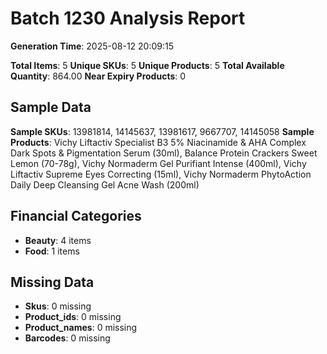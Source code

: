 # Batch 1230 Analysis Report

**Generation Time**: 2025-08-12 20:09:15

**Total Items**: 5
**Unique SKUs**: 5
**Unique Products**: 5
**Total Available Quantity**: 864.00
**Near Expiry Products**: 0

## Sample Data
**Sample SKUs**: 13981814, 14145637, 13981617, 9667707, 14145058
**Sample Products**: Vichy Liftactiv Specialist B3 5% Niacinamide & AHA Complex Dark Spots & Pigmentation Serum (30ml), Balance Protein Crackers Sweet Lemon (70-78g), Vichy Normaderm Gel Purifiant Intense (400ml), Vichy Liftactiv Supreme Eyes Correcting (15ml), Vichy Normaderm PhytoAction Daily Deep Cleansing Gel Acne Wash (200ml)

## Financial Categories
- **Beauty**: 4 items
- **Food**: 1 items

## Missing Data
- **Skus**: 0 missing
- **Product_ids**: 0 missing
- **Product_names**: 0 missing
- **Barcodes**: 0 missing
